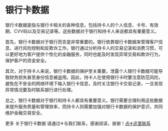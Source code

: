 # 银行卡数据

银行卡数据是指与银行卡相关的各种信息，包括持卡人的个人信息、卡号、有效期、CVV码以及交易记录等。这些数据对于银行和持卡人来说都具有重要意义。

首先，银行卡数据对于银行而言是非常重要的。银行依靠银行卡数据来管理客户信息、进行风险控制和反欺诈工作。银行通过分析持卡人的交易记录和消费习惯，可以更好地为客户提供个性化的金融服务，同时也能及时发现异常交易和欺诈行为，保护客户的资金安全。

其次，对于持卡人来说，银行卡数据的保护至关重要。泄露个人银行卡数据可能导致财务损失甚至身份信息被盗用。因此，持卡人在使用银行卡时要注意防范风险，避免在不安全的网络环境下输入银行卡信息，及时关注银行卡交易记录，一旦发现异常情况要及时联系银行进行处理。

总之，银行卡数据对于银行和持卡人都具有重要意义。银行需要合理利用这些数据来提升服务质量和管理效率，而持卡人则需要加强对银行卡数据的保护意识，共同维护金融交易安全。

更多 关于银行卡数据 请通过✈与我们联系，感谢阅读，谢谢！[点✈这里联系](https://d.k02.cc)